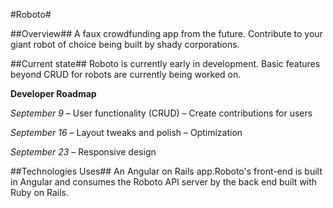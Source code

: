 #Roboto#

##Overview##
A faux crowdfunding app from the future. Contribute to your giant robot of choice being built by shady corporations.

##Current state##
Roboto is currently early in development. Basic features beyond CRUD for robots are currently being worked on.

**Developer Roadmap**

*September 9*
– User functionality (CRUD)
– Create contributions for users

*September 16*
– Layout tweaks and polish
– Optimization

*September 23*
– Responsive design

##Technologies Uses##
An Angular on Rails app.Roboto's front-end is built in Angular and consumes the Roboto API server by the back end built with Ruby on Rails.
